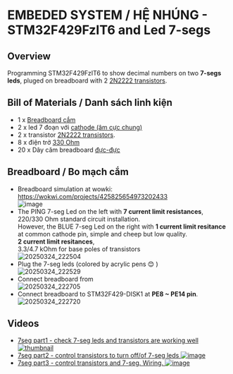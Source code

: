 # EMBEDED SYSTEM / HỆ NHÚNG - STM32F429FzIT6 and Led 7-segs

## Overview
 
 Programming STM32F429FzIT6 to show decimal numbers on two __7-segs leds__, pluged on breadboard with 2 [2N2222 transistors](https://dientusangtaovn.com/transistor-2n2222/).

## Bill of Materials / Danh sách linh kiện

- 1 x [Breadboard cắm](https://chotroihn.vn/bo-test-mau-syb170)
- 2 x led 7 đoạn với [cathode (âm cực chung)](https://chotroihn.vn/led-7-thanh-0-56inch-katot-chung-sang-do)
- 2 x transistor [2N2222 transistors](https://dientusangtaovn.com/transistor-2n2222/).
- 8 x điện trở [330 Ohm](https://chotroihn.vn/tro-vach-1-4w-5-goi-50con-2)
- 20 x Dây căm breadboard [đực-đực](https://chotroihn.vn/day-cam-test-board-day-duc-duc-day-duc-cai-day-cai-cai-day-noi-7-mau-10cm)

## Breadboard / Bo mạch cắm

- Breadboard simulation at wowki: <https://wokwi.com/projects/425825654973202433> \
   ![image](https://github.com/user-attachments/assets/5f309d16-095a-4314-b1c5-67085fe5acda)
- The PING 7-seg Led on the left with __7 current limit resistances__, 220/330 Ohm standard circuit installation.\
  However, the BLUE 7-seg Led on the right with __1 current limit resitance__ at common cathode pin, simple and cheep but low quality.\
  __2 current limit resitances__, \
  3.3/4.7 kOhm for base poles of transistors\
  ![20250324_222504](https://github.com/user-attachments/assets/a970e2e3-84eb-4c42-8636-3df4dc3e19e1)
- Plug the 7-seg leds (colored by acrylic pens :blush: )\
  ![20250324_222529](https://github.com/user-attachments/assets/9dcc6426-4fe6-4c28-b373-83598ce267c0)
- Connect breadboard from \
  ![20250324_222705](https://github.com/user-attachments/assets/1a729962-eb79-4132-8f32-68b853c40db2)
- Connect breadboard to STM32F429-DISK1 at __PE8 ~ PE14 pin__.\
  ![20250324_222720](https://github.com/user-attachments/assets/b811e355-e700-4b02-9212-399b7020e38e)


## Videos
 - [7seg part1 - check 7-seg leds and transistors are working well ![thumbnail](https://github.com/user-attachments/assets/1c4b962a-4a9f-480f-b005-41f3c8af5352)](https://youtu.be/sPcrocyuKak)
 - [7seg part2 - control transistors to turn off/of 7-seg leds ![image](https://github.com/user-attachments/assets/64c19325-b07b-42d6-a7a7-1709efcb3bc8)](https://youtu.be/DgbDV2A6jI0)
 - [7seg part3 - control transistors and 7-seg. Wiring. ![image](https://github.com/user-attachments/assets/e7591208-1476-4d9c-ad2c-b342bbeed2c0)](https://youtu.be/NmXTEj0gcd8)
